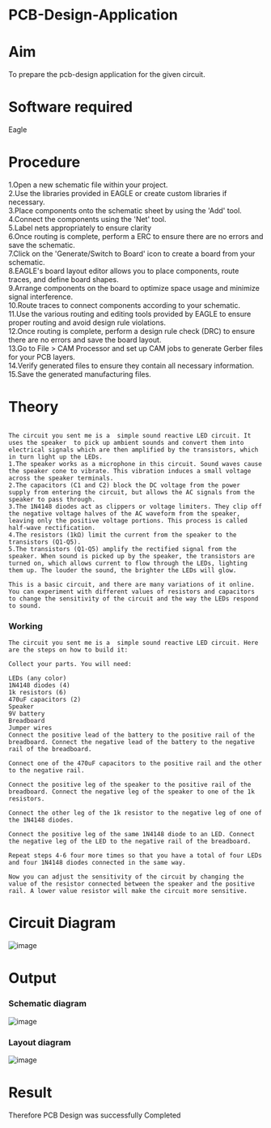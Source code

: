 # PCB-Design-Application
# Aim
To prepare the pcb-design application for the given circuit.

# Software required
Eagle

# Procedure

1.Open a new schematic file within your project.</br>
2.Use the libraries provided in EAGLE or create custom libraries if necessary.</br>
3.Place components onto the schematic sheet by using the 'Add' tool.</br>
4.Connect the components using the 'Net' tool.</br>
5.Label nets appropriately to ensure clarity</br>
6.Once routing is complete, perform a ERC to ensure there are no errors and save the schematic.</br>
7.Click on the 'Generate/Switch to Board' icon to create a board from your schematic.</br>
8.EAGLE's board layout editor allows you to place components, route traces, and define board shapes.</br>
9.Arrange components on the board to optimize space usage and minimize signal interference.</br>
10.Route traces to connect components according to your schematic.</br>
11.Use the various routing and editing tools provided by EAGLE to ensure proper routing and avoid design rule violations.</br>
12.Once routing is complete, perform a design rule check (DRC) to ensure there are no errors and save the board layout.</br>
13.Go to File > CAM Processor and set up CAM jobs to generate Gerber files for your PCB layers.</br>
14.Verify generated files to ensure they contain all necessary information.</br>
15.Save the generated manufacturing files.</br>

# Theory
```

The circuit you sent me is a  simple sound reactive LED circuit. It uses the speaker  to pick up ambient sounds and convert them into electrical signals which are then amplified by the transistors, which in turn light up the LEDs.
1.The speaker works as a microphone in this circuit. Sound waves cause the speaker cone to vibrate. This vibration induces a small voltage across the speaker terminals.
2.The capacitors (C1 and C2) block the DC voltage from the power supply from entering the circuit, but allows the AC signals from the speaker to pass through.
3.The 1N4148 diodes act as clippers or voltage limiters. They clip off the negative voltage halves of the AC waveform from the speaker, leaving only the positive voltage portions. This process is called half-wave rectification.
4.The resistors (1kΩ) limit the current from the speaker to the transistors (Q1-Q5).
5.The transistors (Q1-Q5) amplify the rectified signal from the speaker. When sound is picked up by the speaker, the transistors are turned on, which allows current to flow through the LEDs, lighting them up. The louder the sound, the brighter the LEDs will glow.

This is a basic circuit, and there are many variations of it online. You can experiment with different values of resistors and capacitors to change the sensitivity of the circuit and the way the LEDs respond to sound.

```
### Working 
```
The circuit you sent me is a  simple sound reactive LED circuit. Here are the steps on how to build it:

Collect your parts. You will need:

LEDs (any color)
1N4148 diodes (4)
1k resistors (6)
470uF capacitors (2)
Speaker
9V battery
Breadboard
Jumper wires
Connect the positive lead of the battery to the positive rail of the breadboard. Connect the negative lead of the battery to the negative rail of the breadboard.

Connect one of the 470uF capacitors to the positive rail and the other to the negative rail.

Connect the positive leg of the speaker to the positive rail of the breadboard. Connect the negative leg of the speaker to one of the 1k resistors.

Connect the other leg of the 1k resistor to the negative leg of one of the 1N4148 diodes.

Connect the positive leg of the same 1N4148 diode to an LED. Connect the negative leg of the LED to the negative rail of the breadboard.

Repeat steps 4-6 four more times so that you have a total of four LEDs and four 1N4148 diodes connected in the same way.

Now you can adjust the sensitivity of the circuit by changing the value of the resistor connected between the speaker and the positive rail. A lower value resistor will make the circuit more sensitive.
```




# Circuit Diagram
![image](https://github.com/23007232/PCB-Design-Application/assets/139115574/e0a48a00-3c90-411b-87ca-be6b8604dbd7)

# Output

### Schematic diagram
![image](https://github.com/23007232/PCB-Design-Application/assets/139115574/4ad6e4fe-224d-4e9b-a756-5eda50417d1e)

### Layout diagram
![image](https://github.com/23007232/PCB-Design-Application/assets/139115574/927a6f43-014f-4d92-8252-ad25256fdf5a)

# Result

Therefore PCB Design was successfully Completed
